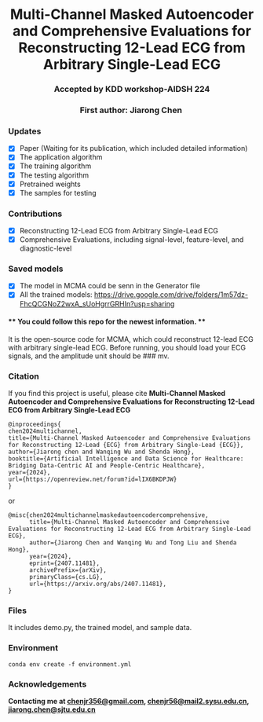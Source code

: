 
<h1 align="center"> 
Multi-Channel Masked Autoencoder and Comprehensive Evaluations for Reconstructing 12-Lead ECG from Arbitrary Single-Lead ECG
</h1>

<h3 align="center">
Accepted by KDD workshop-AIDSH 224</h3>
<h3 align="center">
First author: Jiarong Chen&nbsp;
</h3>

### Updates
- [x] Paper (Waiting for its publication, which included detailed information)
- [x] The application algorithm
- [x] The training algorithm
- [x] The testing algorithm
- [x] Pretrained weights 
- [x] The samples for testing

### Contributions
- [x] Reconstructing 12-Lead ECG from Arbitrary Single-Lead ECG
- [x] Comprehensive Evaluations, including signal-level, feature-level, and diagnostic-level
### Saved models
- [x] The model in MCMA could be senn in the Generator file
- [x] All the trained models: https://drive.google.com/drive/folders/1m57dz-FhcQCGNoZ2wxA_sUoHgrrGRHIn?usp=sharing
#### ** You could follow this repo for the newest information. **

It is the open-source code for MCMA, which could reconstruct 12-lead ECG with arbitrary single-lead ECG. 
Before running, you should load your ECG signals, and the amplitude unit should be ### mv.

### Citation
If you find this project is useful, please cite **Multi-Channel Masked Autoencoder and Comprehensive Evaluations for Reconstructing 12-Lead ECG from Arbitrary Single-Lead ECG**
```
@inproceedings{
chen2024multichannel,
title={Multi-Channel Masked Autoencoder and Comprehensive Evaluations for Reconstructing 12-Lead {ECG} from Arbitrary Single-Lead {ECG}},
author={Jiarong chen and Wanqing Wu and Shenda Hong},
booktitle={Artificial Intelligence and Data Science for Healthcare: Bridging Data-Centric AI and People-Centric Healthcare},
year={2024},
url={https://openreview.net/forum?id=lIX6BKDPJW}
}
```
or 
```
@misc{chen2024multichannelmaskedautoencodercomprehensive,
      title={Multi-Channel Masked Autoencoder and Comprehensive Evaluations for Reconstructing 12-Lead ECG from Arbitrary Single-Lead ECG}, 
      author={Jiarong Chen and Wanqing Wu and Tong Liu and Shenda Hong},
      year={2024},
      eprint={2407.11481},
      archivePrefix={arXiv},
      primaryClass={cs.LG},
      url={https://arxiv.org/abs/2407.11481}, 
}
```
### Files 
It includes demo.py, the trained model, and sample data.

### Environment
```
conda env create -f environment.yml
```
### Acknowledgements
**Contacting me at chenjr356@gmail.com, chenjr56@mail2.sysu.edu.cn, jiarong.chen@sjtu.edu.cn**
